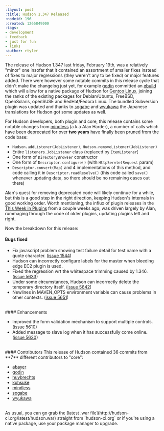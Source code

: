 ```yaml
---
:layout: post
:title: Hudson 1.347 Released
:nodeid: 196
:created: 1266849000
:tags:
- development
- feedback
- just for fun
- links
:author: rtyler
---
```

The release of Hudson 1.347 last friday, February 19th, was a relatively "minor" one insofar that it contained an assortment of smaller fixes instead of fixes to major regressions (they weren't any to be fixed) or major features added. There were however some notable commits in this release cycle that didn't make the changelog just yet, for example <a id="aptureLink_TgMtrwa0Sz" href="http://twitter.com/_godin_">godin</a> committed an <a id="aptureLink_HxZkmWKjTi" href="http://en.wikipedia.org/wiki/Ebuild">ebuild</a> which will allow for a native package of Hudson for <a id="aptureLink_uU6StMFk4O" href="http://en.wikipedia.org/wiki/Gentoo%20Linux">Gentoo Linux</a>, joining the ranks of the existing packages for Debian/Ubuntu, FreeBSD, OpenSolaris, openSUSE and RedHat/Fedora Linux. The bundled Subversion plugin was updated and thanks to <a id="aptureLink_IPwBJtA60V" href="http://twitter.com/ssogabe">sogabe</a> and <a id="aptureLink_9NWuFKYOM9" href="http://twitter.com/wyukawa">wyukawa</a> the Japanese translations for Hudson got some updates as well. 

For Hudson developers, both plugin and core, this release contains some notable changes from <a id="aptureLink_XwoYyUAc5v" href="http://blogs.sun.com/mindless">mindless</a> (a.k.a Alan Harder), a number of calls which have been deprecated for over **two years** have finally been pruned from the code base:

* `Hudson.addListener(JobListener)`, `Hudson.removeListener(JobListener)`
* Entire `listeners.JobListener` class (replaced by `ItemListener`)
* One form of `DirectoryBrowser` constructor
* One form of `Descriptor.configure()` (with `HttpServletRequest` param)
* `Descriptor.convert(Map)` and 4 implementations of this method, and code calling it in `Descriptor.readResolve()` (this code called `save()` whenever updating data, so there should be no remaining cases out there)

Alan's quest for removing deprecated code will likely continue for a while, but this is a good step in the right direction, keeping Hudson's internals in good working order. Worth mentioning, the influx of plugin releases in the [This Week in Plugins](http://blog.hudson-ci.org/content/week-plugins-0) from a couple weeks ago, was driven largely by Alan, rummaging through the code of older plugins, updating plugins left and right.
<!--break-->
Now the breakdown for this release:

#### Bugs fixed
<ul class=image>
  <li class=bug> 
    Fix javascript problem showing test failure detail for test name with a quote character.
    (<a href="http://issues.hudson-ci.org/browse/HUDSON-1544">issue 1544</a>)
  <li class=bug> 
    Hudson can incorrectly configure labels for the master when bleeding edge EC2 plugin is used.
  <li class=bug> 
    Fixed the regression wrt the whitespace trimming caused by 1.346.
    (<a href="http://issues.hudson-ci.org/browse/HUDSON-5633">issue 5633</a>)
  <li class=bug> 
    Under some circumstances, Hudson can incorrectly delete the temporary directory itself.
    (<a href="http://issues.hudson-ci.org/browse/HUDSON-5642">issue 5642</a>)
  <li class=bug> 
    Newlines in MAVEN_OPTS environment variable can cause problems in other contexts.
    (<a href="http://issues.hudson-ci.org/browse/HUDSON-5651">issue 5651</a>)
</ul>

<br clear="all"/>
#### Enhancements
<ul>
  <li class=rfe> 
    Improved the form validation mechanism to support multiple controls.
    (<a href="http://issues.hudson-ci.org/browse/HUDSON-5610">issue 5610</a>)
  <li class=rfe> 
    Added message to slave log when it has successfully come online.
    (<a href="http://issues.hudson-ci.org/browse/HUDSON-5630">issue 5630</a>)
</ul>


<br clear="all"/>
#### Contributors 
This release of Hudson contained 36 commits from **7** different contributors to "core":

* <a id="aptureLink_YFkDO3e779" href="http://twitter.com/abayer">abayer</a>
* <a id="aptureLink_TgMtrwa0Sz" href="http://twitter.com/_godin_">godin</a>
* <a id="aptureLink_BJgeHDF4sh" href="http://www.linkedin.com/in/thuybrechts">huybrechts</a>
* <a id="aptureLink_YaPunVjeFQ" href="http://twitter.com/kohsukekawa">kohsuke</a>
* <a id="aptureLink_XwoYyUAc5v" href="http://blogs.sun.com/mindless">mindless</a>
* <a id="aptureLink_IPwBJtA60V" href="http://twitter.com/ssogabe">sogabe</a>
* <a id="aptureLink_9NWuFKYOM9" href="http://twitter.com/wyukawa">wyukawa</a>



<br clear="all"/>
As usual, you can go grab the [latest .war file](http://hudson-ci.org/latest/hudson.war) straight from `hudson-ci.org` or if you're using a native package, use your package manager to upgrade.
